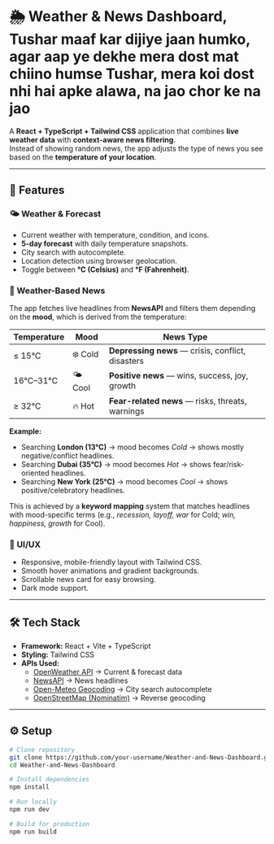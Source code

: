 # 🌦️ Weather & News Dashboard, Tushar maaf kar dijiye jaan humko, agar aap ye dekhe mera dost mat chiino humse Tushar, mera koi dost nhi hai apke alawa, na jao chor ke na jao

A **React + TypeScript + Tailwind CSS** application that combines **live weather data** with **context-aware news filtering**.  
Instead of showing random news, the app adjusts the type of news you see based on the **temperature of your location**.  

---

## 🚀 Features

### 🌤 Weather & Forecast
- Current weather with temperature, condition, and icons.  
- **5-day forecast** with daily temperature snapshots.  
- City search with autocomplete.  
- Location detection using browser geolocation.  
- Toggle between **°C (Celsius)** and **°F (Fahrenheit)**.  

### 📰 Weather-Based News
The app fetches live headlines from **NewsAPI** and filters them depending on the **mood**, which is derived from the temperature:  

| Temperature | Mood   | News Type |
|-------------|--------|-----------|
| ≤ 15°C      | ❄️ Cold | **Depressing news** — crisis, conflict, disasters |
| 16°C–31°C   | 🌤 Cool | **Positive news** — wins, success, joy, growth |
| ≥ 32°C      | 🔥 Hot  | **Fear-related news** — risks, threats, warnings |

**Example:**  
- Searching **London (13°C)** → mood becomes *Cold* → shows mostly negative/conflict headlines.  
- Searching **Dubai (35°C)** → mood becomes *Hot* → shows fear/risk-oriented headlines.  
- Searching **New York (25°C)** → mood becomes *Cool* → shows positive/celebratory headlines.  

This is achieved by a **keyword mapping** system that matches headlines with mood-specific terms (e.g., *recession, layoff, war* for Cold; *win, happiness, growth* for Cool).  

### 🎨 UI/UX
- Responsive, mobile-friendly layout with Tailwind CSS.  
- Smooth hover animations and gradient backgrounds.  
- Scrollable news card for easy browsing.  
- Dark mode support.  

---

## 🛠 Tech Stack
- **Framework:** React + Vite + TypeScript  
- **Styling:** Tailwind CSS  
- **APIs Used:**
  - [OpenWeather API](https://openweathermap.org/) → Current & forecast data  
  - [NewsAPI](https://newsapi.org/) → News headlines  
  - [Open-Meteo Geocoding](https://open-meteo.com/) → City search autocomplete  
  - [OpenStreetMap (Nominatim)](https://nominatim.org/) → Reverse geocoding  

---

## ⚙️ Setup

```bash
# Clone repository
git clone https://github.com/your-username/Weather-and-News-Dashboard.git
cd Weather-and-News-Dashboard

# Install dependencies
npm install

# Run locally
npm run dev

# Build for production
npm run build
